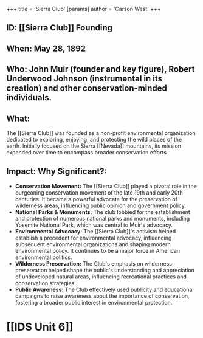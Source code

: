 +++
 title = 'Sierra Club'
[params]
	author = 'Carson West'
+++
## ID: [[Sierra Club]] Founding

## When: May 28, 1892

## Who: John Muir (founder and key figure), Robert Underwood Johnson (instrumental in its creation) and other conservation-minded individuals.

## What:  
The [[Sierra Club]] was founded as a non-profit environmental organization dedicated to exploring, enjoying, and protecting the wild places of the earth.  Initially focused on the Sierra [[Nevada]] mountains, its mission expanded over time to encompass broader conservation efforts.

## Impact: Why Significant?:
* **Conservation Movement:** The [[Sierra Club]] played a pivotal role in the burgeoning conservation movement of the late 19th and early 20th centuries. It became a powerful advocate for the preservation of wilderness areas, influencing public opinion and government policy.
* **National Parks & Monuments:** The club lobbied for the establishment and protection of numerous national parks and monuments, including Yosemite National Park, which was central to Muir's advocacy.
* **Environmental Advocacy:** The [[Sierra Club]]'s activism helped establish a precedent for environmental advocacy, influencing subsequent environmental organizations and shaping modern environmental policy.  It continues to be a major force in American environmental politics.
* **Wilderness Preservation:**  The Club's emphasis on wilderness preservation helped shape the public's understanding and appreciation of undeveloped natural areas, influencing recreational practices and conservation strategies.
* **Public Awareness:** The Club effectively used publicity and educational campaigns to raise awareness about the importance of conservation, fostering a broader public interest in environmental protection.

# [[IDS Unit 6]]